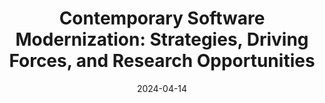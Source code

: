 ---
title: "Contemporary Software Modernization: Strategies, Driving Forces, and Research Opportunities"
collection: publications
permalink: /publication/2024_Contemporary Software Modernization Strategies, Driving Forces, and Research Opportunities
excerpt: 'Assunção, W. K., Marchezan, L., Arkoh, L., Egyed, A., & Ramler, R. Contemporary Software Modernization: Strategies, Driving Forces, and Research Opportunities. ACM Transactions on Software Engineering and Methodology.'
date: 2024-04-14
venue: 'TOSEM'
link: 'https://dl.acm.org/doi/abs/10.1145/3708527'
---